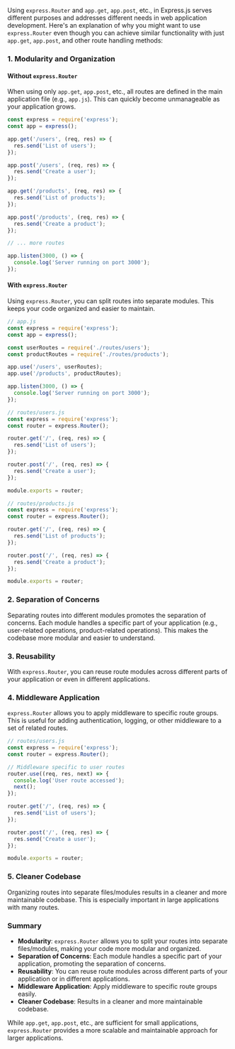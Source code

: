 Using `express.Router` and `app.get`, `app.post`, etc., in Express.js serves different purposes and addresses different needs in web application development. Here's an explanation of why you might want to use `express.Router` even though you can achieve similar functionality with just `app.get`, `app.post`, and other route handling methods:

### 1. **Modularity and Organization**

#### Without `express.Router`
When using only `app.get`, `app.post`, etc., all routes are defined in the main application file (e.g., `app.js`). This can quickly become unmanageable as your application grows.

```javascript
const express = require('express');
const app = express();

app.get('/users', (req, res) => {
  res.send('List of users');
});

app.post('/users', (req, res) => {
  res.send('Create a user');
});

app.get('/products', (req, res) => {
  res.send('List of products');
});

app.post('/products', (req, res) => {
  res.send('Create a product');
});

// ... more routes

app.listen(3000, () => {
  console.log('Server running on port 3000');
});
```

#### With `express.Router`
Using `express.Router`, you can split routes into separate modules. This keeps your code organized and easier to maintain.

```javascript
// app.js
const express = require('express');
const app = express();

const userRoutes = require('./routes/users');
const productRoutes = require('./routes/products');

app.use('/users', userRoutes);
app.use('/products', productRoutes);

app.listen(3000, () => {
  console.log('Server running on port 3000');
});
```

```javascript
// routes/users.js
const express = require('express');
const router = express.Router();

router.get('/', (req, res) => {
  res.send('List of users');
});

router.post('/', (req, res) => {
  res.send('Create a user');
});

module.exports = router;
```

```javascript
// routes/products.js
const express = require('express');
const router = express.Router();

router.get('/', (req, res) => {
  res.send('List of products');
});

router.post('/', (req, res) => {
  res.send('Create a product');
});

module.exports = router;
```

### 2. **Separation of Concerns**

Separating routes into different modules promotes the separation of concerns. Each module handles a specific part of your application (e.g., user-related operations, product-related operations). This makes the codebase more modular and easier to understand.

### 3. **Reusability**

With `express.Router`, you can reuse route modules across different parts of your application or even in different applications.

### 4. **Middleware Application**

`express.Router` allows you to apply middleware to specific route groups. This is useful for adding authentication, logging, or other middleware to a set of related routes.

```javascript
// routes/users.js
const express = require('express');
const router = express.Router();

// Middleware specific to user routes
router.use((req, res, next) => {
  console.log('User route accessed');
  next();
});

router.get('/', (req, res) => {
  res.send('List of users');
});

router.post('/', (req, res) => {
  res.send('Create a user');
});

module.exports = router;
```

### 5. **Cleaner Codebase**

Organizing routes into separate files/modules results in a cleaner and more maintainable codebase. This is especially important in large applications with many routes.

### Summary

- **Modularity**: `express.Router` allows you to split your routes into separate files/modules, making your code more modular and organized.
- **Separation of Concerns**: Each module handles a specific part of your application, promoting the separation of concerns.
- **Reusability**: You can reuse route modules across different parts of your application or in different applications.
- **Middleware Application**: Apply middleware to specific route groups easily.
- **Cleaner Codebase**: Results in a cleaner and more maintainable codebase.

While `app.get`, `app.post`, etc., are sufficient for small applications, `express.Router` provides a more scalable and maintainable approach for larger applications.
